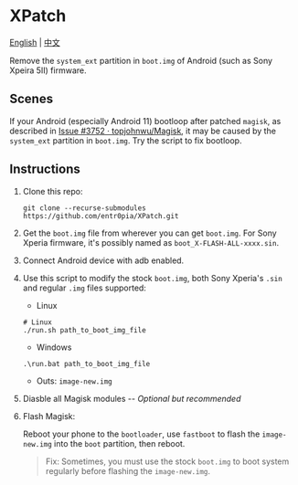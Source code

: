 # XPatch

[English](https://github.com/entr0pia/XPatch#readme) | [中文](https://github.com/entr0pia/XPatch/blob/master/readme_zh.md)

Remove the ```system_ext``` partition in ```boot.img``` of Android (such as Sony Xpeira 5II) firmware.

## Scenes
If your Android (especially Android 11) bootloop after patched ```magisk```, as described in [Issue #3752 · topjohnwu/Magisk](https://github.com/topjohnwu/Magisk/issues/3752), it may be caused by the ```system_ext``` partition in ```boot.img```. Try the script to fix bootloop.

## Instructions
1. Clone this repo:
    ```shell
    git clone --recurse-submodules https://github.com/entr0pia/XPatch.git
    ```

2. Get the ```boot.img``` file from wherever you can get ```boot.img```. For Sony Xperia firmware, it's possibly named as ```boot_X-FLASH-ALL-xxxx.sin```.

3. Connect Android device with adb enabled.

4. Use this script to modify the stock ```boot.img```, both Sony Xperia's ```.sin``` and regular ```.img``` files supported:
    - Linux
    ```shell
    # Linux
    ./run.sh path_to_boot_img_file
    ```
    

    - Windows
    ```cmd
    .\run.bat path_to_boot_img_file
    ```

    - Outs: ```image-new.img```

5. Diasble all Magisk modules --  *Optional but recommended*

6. Flash Magisk:
    
    Reboot your phone to the ```bootloader```, use ```fastboot``` to flash the ```image-new.img``` into the ```boot``` partition, then reboot.
    > Fix: Sometimes, you must use the stock ```boot.img``` to boot system regularly before flashing the ```image-new.img```.
